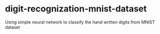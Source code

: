 # digit-recognization-mnist-dataset
Using simple neural network to classify the hand written digits from MNIST dataset
